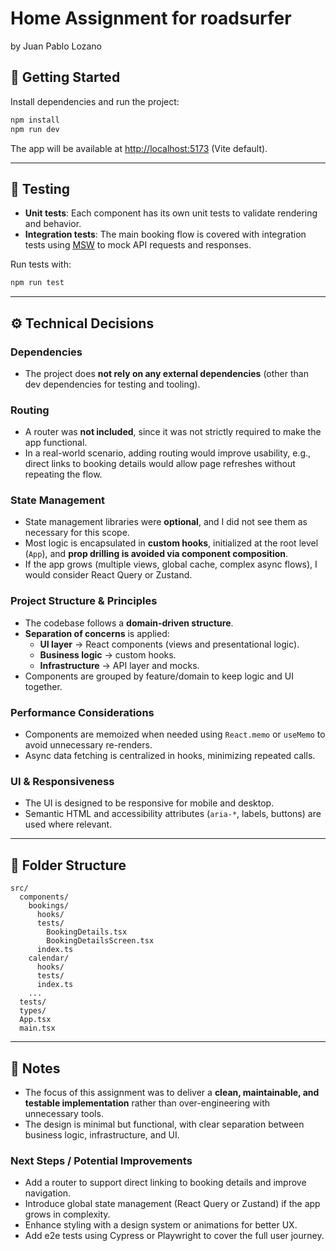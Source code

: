 # Home Assignment for roadsurfer
by Juan Pablo Lozano

## 🚀 Getting Started

Install dependencies and run the project:

```bash
npm install
npm run dev
```

The app will be available at [http://localhost:5173](http://localhost:5173) (Vite default).

---

## 🧪 Testing

- **Unit tests**: Each component has its own unit tests to validate rendering and behavior.
- **Integration tests**: The main booking flow is covered with integration tests using [MSW](https://mswjs.io/) to mock API requests and responses.

Run tests with:

```bash
npm run test
```

---

## ⚙️ Technical Decisions

### Dependencies
- The project does **not rely on any external dependencies** (other than dev dependencies for testing and tooling).

### Routing
- A router was **not included**, since it was not strictly required to make the app functional.
- In a real-world scenario, adding routing would improve usability, e.g., direct links to booking details would allow page refreshes without repeating the flow.

### State Management
- State management libraries were **optional**, and I did not see them as necessary for this scope.
- Most logic is encapsulated in **custom hooks**, initialized at the root level (`App`), and **prop drilling is avoided via component composition**.
- If the app grows (multiple views, global cache, complex async flows), I would consider React Query or Zustand.

### Project Structure & Principles
- The codebase follows a **domain-driven structure**.
- **Separation of concerns** is applied:
    - **UI layer** → React components (views and presentational logic).
    - **Business logic** → custom hooks.
    - **Infrastructure** → API layer and mocks.
- Components are grouped by feature/domain to keep logic and UI together.

### Performance Considerations
- Components are memoized when needed using `React.memo` or `useMemo` to avoid unnecessary re-renders.
- Async data fetching is centralized in hooks, minimizing repeated calls.

### UI & Responsiveness
- The UI is designed to be responsive for mobile and desktop.
- Semantic HTML and accessibility attributes (`aria-*`, labels, buttons) are used where relevant.

---

## 📂 Folder Structure

```
src/
  components/
    bookings/
      hooks/
      tests/
        BookingDetails.tsx
        BookingDetailsScreen.tsx
      index.ts
    calendar/
      hooks/
      tests/
      index.ts
    ...
  tests/
  types/
  App.tsx
  main.tsx
```

---

## 📝 Notes

- The focus of this assignment was to deliver a **clean, maintainable, and testable implementation** rather than over-engineering with unnecessary tools.
- The design is minimal but functional, with clear separation between business logic, infrastructure, and UI.

### Next Steps / Potential Improvements
- Add a router to support direct linking to booking details and improve navigation.
- Introduce global state management (React Query or Zustand) if the app grows in complexity.
- Enhance styling with a design system or animations for better UX.
- Add e2e tests using Cypress or Playwright to cover the full user journey.